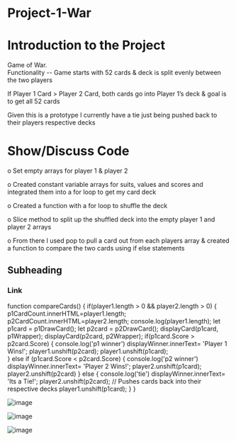 # Project-1-War

# Introduction to the Project
Game of War. \
Functionality --
Game starts with 52 cards & deck is split evenly between the two players

If Player 1 Card > Player 2 Card, both cards go into Player 1’s deck & goal is to get all 52 cards

Given this is a prototype I currently have a tie just being pushed back to their players respective decks 

# Show/Discuss Code
o	Set empty arrays for player 1 & player 2

o	Created constant variable arrays for suits, values and scores and integrated them into a for loop to get my card deck

o	Created a function with a for loop to shuffle the deck

o	Slice method to split up the shuffled deck into the empty player 1 and player 2 arrays

o	From there I used pop to pull a card out from each players array & created a function to compare the two cards using if else statements

## Subheading

### Link

function compareCards() {
    if(player1.length > 0 && player2.length > 0) {
        p1CardCount.innerHTML=player1.length;
        p2CardCount.innerHTML=player2.length;
        console.log(player1.length);
        let p1card = p1DrawCard();
        let p2card = p2DrawCard();
        displayCard(p1card, p1Wrapper);
        displayCard(p2card, p2Wrapper);
        if(p1card.Score > p2card.Score) {
            console.log('p1 winner')
            displayWinner.innerText= 'Player 1 Wins!';
            player1.unshift(p2card); 
            player1.unshift(p1card);  
        } else if (p1card.Score < p2card.Score) {
            console.log('p2 winner')
            displayWinner.innerText= 'Player 2 Wins!';
            player2.unshift(p1card);
            player2.unshift(p2card) 
        } else {
            console.log('tie')
            displayWinner.innerText= 'Its a Tie!';
            player2.unshift(p2card); // Pushes cards back into their respective decks
            player1.unshift(p1card);
        } 
    }
    
  ![image](https://user-images.githubusercontent.com/41478978/163196054-4fb410a8-1aa7-462d-9d85-a404104d5232.png)
  
  ![image](https://user-images.githubusercontent.com/41478978/163199579-842f901a-bd62-4b77-955e-5d2f147b290c.png)
  
  ![image](https://user-images.githubusercontent.com/41478978/163200125-90a0f077-6d9a-48f9-8762-179f0b804815.png)




